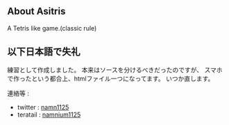 ## About Asitris

A Tetris like game.(classic rule)

## 以下日本語で失礼

練習として作成しました。
本来はソースを分けるべきだったのですが、
スマホで作ったという都合上、htmlファイル一つになってます。
いつか直します。

連絡等 :

- twitter : [namn1125](https://twitter.com/namn1125)
- teratail : [namnium1125](https://teratail.com/users/namnium1125)
